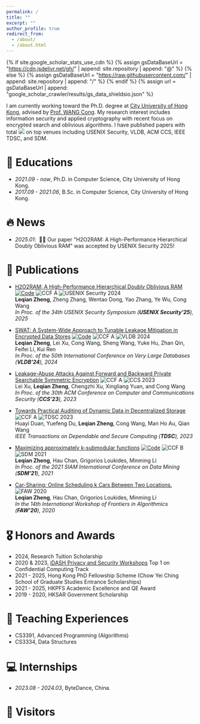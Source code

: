 ```yaml
---
permalink: /
title: ""
excerpt: ""
author_profile: true
redirect_from: 
  - /about/
  - /about.html
---
```


{% if site.google_scholar_stats_use_cdn %}
{% assign gsDataBaseUrl = "https://cdn.jsdelivr.net/gh/" | append: site.repository | append: "@" %}
{% else %}
{% assign gsDataBaseUrl = "https://raw.githubusercontent.com/" | append: site.repository | append: "/" %}
{% endif %}
{% assign url = gsDataBaseUrl | append: "google_scholar_crawler/results/gs_data_shieldsio.json" %}

<span class='show_paper_citations' id='O3Sn6RwAAAAJ'></span>

I am currently working toward the Ph.D. degree at [City University of Hong Kong](https://www.cityu.edu.hk/), advised by [Prof. WANG Cong](https://cyber.cs.cityu.edu.hk/en/home/index.html). My research interest includes information security and applied cryptography with recent focus on encrypted search and oblivious algorithms. I have published papers with total <a href='https://scholar.google.com/citations?user=O3Sn6RwAAAAJ'><img src="https://img.shields.io/endpoint?url=https://cdn.jsdelivr.net/gh/55199789/LeqianZHENG.github.io/results/gs_data_shieldsio.json&logo=Google%20Scholar&labelColor=f6f6f6&color=9cf&style=flat&label=citations"></a> on top venues including USENIX Security, VLDB, ACM CCS, IEEE TDSC, and SDM.  


# 📖 Educations
- *2021.09 - now*, Ph.D. in Computer Science, City University of Hong Kong.
- *2017.09 - 2021.06*, B.Sc. in Computer Science, City University of Hong Kong.

# 🔥 News
- *2025.01*: &nbsp;🎉🎉 Our paper "H2O2RAM: A High-Performance Hierarchical Doubly Oblivious RAM" was accepted by USENIX Security 2025!

# 📝 Publications 

- [H2O2RAM: A High-Performance Hierarchical Doubly Oblivious RAM](https://arxiv.org/abs/2409.07167)  <a href="https://github.com/55199789/H2O2RAM">![Code](https://img.shields.io/badge/GitHub-code-blue)</a> ![CCF A](https://img.shields.io/badge/CCF-A-red?style=flat-square) ![USENIX Security 2024](https://img.shields.io/badge/USENIX_Security-2025-blue?style=flat-square)   
  **Leqian Zheng**, Zheng Zhang, Wentao Dong, Yao Zhang, Ye Wu, Cong Wang    
  *In Proc. of the 34th USENIX Security Symposium (**USENIX Security'25**), 2025*  

- [SWAT: A System-Wide Approach to Tunable Leakage Mitigation in Encrypted Data Stores](https://arxiv.org/abs/2306.16851)   <a href="https://github.com/55199789/SWAT">![Code](https://img.shields.io/badge/GitHub-code-blue)</a> ![CCF A](https://img.shields.io/badge/CCF-A-red?style=flat-square) ![VLDB 2024](https://img.shields.io/badge/VLDB-2024-blue?style=flat-square)   
  **Leqian Zheng**, Lei Xu, Cong Wang, Sheng Wang, Yuke Hu, Zhan Qin, Feifei Li, Kui Ren  
  *In Proc. of the 50th International Conference on Very Large Databases (**VLDB'24**), 2024*  

- [Leakage-Abuse Attacks Against Forward and Backward Private Searchable Symmetric Encryption](https://arxiv.org/abs/2309.04697) ![CCF A](https://img.shields.io/badge/CCF-A-red?style=flat-square) ![CCS 2023](https://img.shields.io/badge/CCS-2023-blue?style=flat-square)   
  Lei Xu, **Leqian Zheng**, Chengzhi Xu, Xingliang Yuan, and Cong Wang  
  *In Proc. of the 30th ACM Conference on Computer and Communications Security (**CCS'23**), 2023*  

- [Towards Practical Auditing of Dynamic Data in Decentralized Storage](https://ieeexplore.ieee.org/abstract/document/9681281) ![CCF A](https://img.shields.io/badge/CCF-A-red?style=flat-square) ![TDSC 2023](https://img.shields.io/badge/TDSC-2023-blue?style=flat-square)   
  Huayi Duan, Yuefeng Du, **Leqian Zheng**, Cong Wang, Man Ho Au, Qian Wang  
  *IEEE Transactions on Dependable and Secure Computing (**TDSC**), 2023*  

- [Maximizing approximately k-submodular functions](https://arxiv.org/abs/2101.07157)   <a href="https://github.com/55199789/approx_kSubmodular">![Code](https://img.shields.io/badge/GitHub-code-blue)</a> ![CCF B](https://img.shields.io/badge/CCF-B-red?style=flat-square) ![SDM 2021](https://img.shields.io/badge/SDM-2021-blue?style=flat-square)   
  **Leqian Zheng**, Hau Chan, Grigorios Loukides, Minming Li     
  *In Proc. of the 2021 SIAM International Conference on Data Mining (**SDM'21**), 2021*  

- [Car-Sharing: Online Scheduling k Cars Between Two Locations.](https://dl.acm.org/doi/abs/10.1007/978-3-030-59901-0_5) ![FAW  2020](https://img.shields.io/badge/FAW-2020-blue?style=flat-square)   
  **Leqian Zheng**, Hau Chan, Grigorios Loukides, Minming Li     
  *In the 14th International Workshop of Frontiers in Algorithmics (**FAW'20**), 2020*  


# 🎖 Honors and Awards

- 2024, Research Tuition Scholarship
- 2020 & 2023, [iDASH Privacy and Security Workshops](https://www.humangenomeprivacy.org/) Top 1 on Confidential Computing Track 
- 2021 - 2025, Hong Kong PhD Fellowship Scheme (Chow Yei Ching School of Graduate Studies Entrance Scholarships)
- 2021 - 2025, HKPFS Academic Excellence and QE Award
- 2019 - 2020, HKSAR Government Scholarship

<!-- # 💬 Invited Talks
- *2021.06*, Lorem ipsum dolor sit amet, consectetur adipiscing elit. Vivamus ornare aliquet ipsum, ac tempus justo dapibus sit amet. 
- *2021.03*, Lorem ipsum dolor sit amet, consectetur adipiscing elit. Vivamus ornare aliquet ipsum, ac tempus justo dapibus sit amet.  \| [\[video\]](https://github.com/) -->

# 📖 Teaching Experiences
- CS3391, Advanced Programming (Algorithms)
- CS3334, Data Structures

# 💻 Internships
- *2023.08 - 2024.03*, ByteDance, China.

# 👋 Visitors

<div>
<script type="text/javascript" id="clustrmaps" src="//clustrmaps.com/map_v2.js?d=ZljuBLo-y-c_cxtCtEBwpvvQSASWOoNAvshVViKdTeE"></script>
</div>
